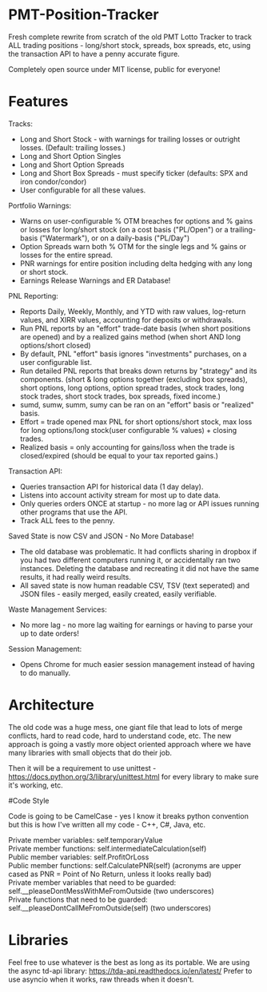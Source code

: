 # PMT-Position-Tracker
Fresh complete rewrite from scratch of the old PMT Lotto Tracker to track ALL trading positions - long/short stock, spreads, box spreads, etc, using the transaction API to have a penny accurate figure. 

Completely open source under MIT license, public for everyone! 

# Features
Tracks:     

* Long and Short Stock - with warnings for trailing losses or outright losses. (Default: trailing losses.)        
* Long and Short Option Singles         
* Long and Short Option Spreads       
* Long and Short Box Spreads - must specify ticker (defaults: SPX and iron condor/condor)       
* User configurable for all these values.       

Portfolio Warnings:    
   
* Warns on user-configurable % OTM breaches for options and % gains or losses for long/short stock (on a cost basis ("PL/Open") or a trailing-basis ("Watermark"), or on a daily-basis ("PL/Day")    
* Option Spreads warn both % OTM for the single legs and % gains or losses for the entire spread.    
* PNR warnings for entire position including delta hedging with any long or short stock.   
* Earnings Release Warnings and ER Database! 

PNL Reporting:    
    
* Reports Daily, Weekly, Monthly, and YTD with raw values, log-return values, and XIRR values, accounting for deposits or withdrawals.        
* Run PNL reports by an "effort" trade-date basis (when short positions are opened) and by a realized gains method (when short AND long options/short closed)
* By default, PNL "effort" basis ignores "investments" purchases, on a user configurable list. 
* Run detailed PNL reports that breaks down returns by "strategy" and its components. (short & long options together (excluding box spreads), short options, long options, option spread trades, stock trades, long stock trades, short stock trades, box spreads, fixed income.) 
* sumd, sumw, summ, sumy can be ran on an "effort" basis or "realized" basis. 
* Effort = trade opened max PNL for short options/short stock, max loss for long options/long stock(user configurable % values) + closing trades.     
* Realized basis = only accounting for gains/loss when the trade is closed/expired (should be equal to your tax reported gains.)    

Transaction API:

* Queries transaction API for historical data (1 day delay).
* Listens into account activity stream for most up to date data. 
* Only queries orders ONCE at startup - no more lag or API issues running other programs that use the API. 
* Track ALL fees to the penny. 

Saved State is now CSV and JSON - No More Database!

* The old database was problematic. It had conflicts sharing in dropbox if you had two different computers running it, or accidentally ran two instances. Deleting the database and recreating it did not have the same results, it had really weird results. 
* All saved state is now human readable CSV, TSV (text seperated) and JSON files - easily merged, easily created, easily verifiable. 

Waste Management Services:

* No more lag - no more lag waiting for earnings or having to parse your up to date orders! 

Session Management:

* Opens Chrome for much easier session management instead of having to do manually. 

# Architecture

The old code was a huge mess, one giant file that lead to lots of merge conflicts, hard to read code, hard to understand code, etc. The new approach is going a vastly more object oriented approach where we have many libraries with small objects that do their job. 

Then it will be a requirement to use unittest - https://docs.python.org/3/library/unittest.html for every library to make sure it's working, etc. 

#Code Style

Code is going to be CamelCase - yes I know it breaks python convention but this is how I've written all my code - C++, C#, Java, etc. 
 
Private member variables: self.temporaryValue    
Private member functions: self.intermediateCalculation(self)   
Public member variables: self.ProfitOrLoss    
Public member functions: self.CalculatePNR(self)  (acronyms are upper cased as PNR = Point of No Return, unless it looks really bad)    
Private member variables that need to be guarded: self.__pleaseDontMessWithMeFromOutside (two underscores)    
Private functions that need to be guarded: self.__pleaseDontCallMeFromOutside(self) (two underscores)    

# Libraries
Feel free to use whatever is the best as long as its portable. 
We are using the async td-api library: https://tda-api.readthedocs.io/en/latest/
Prefer to use asyncio when it works, raw threads when it doesn't. 




